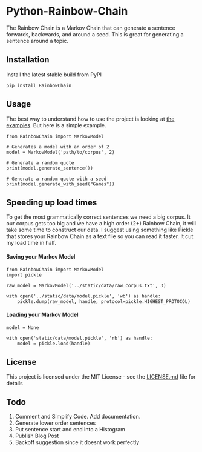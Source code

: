 # Python-Rainbow-Chain
The Rainbow Chain is a Markov Chain that can generate a sentence
forwards, backwards, and around a seed. This is great for generating
a sentence around a topic.

## Installation
Install the latest stable build from PyPI

    pip install RainbowChain

## Usage
The best way to understand how to use the project is looking at
[the examples](examples). But here is a simple example.

    from RainbowChain import MarkovModel

    # Generates a model with an order of 2
    model = MarkovModel('path/to/corpus', 2)

    # Generate a random quote
    print(model.generate_sentence())

    # Generate a random quote with a seed
    print(model.generate_with_seed("Games"))


## Speeding up load times
To get the most grammatically correct sentences we need a big corpus.
It our corpus gets too big and we have a high order (2+) Rainbow Chain,
it will take some time to construct our data. I suggest using something
like Pickle that stores your Rainbow Chain as a text file so you can
read it faster. It cut my load time in half.

#### Saving your Markov Model
    from RainbowChain import MarkovModel
    import pickle

    raw_model = MarkovModel('../static/data/raw_corpus.txt', 3)

    with open('../static/data/model.pickle', 'wb') as handle:
        pickle.dump(raw_model, handle, protocol=pickle.HIGHEST_PROTOCOL)

#### Loading your Markov Model
    model = None

    with open('static/data/model.pickle', 'rb') as handle:
        model = pickle.load(handle)

## License

This project is licensed under the MIT License - see the [LICENSE.md](LICENSE.md) file for details

## Todo
1. Comment and Simplify Code. Add documentation.
1. Generate lower order sentences
1. Put sentence start and end into a Histogram
1. Publish Blog Post
1. Backoff suggestion since it doesnt work perfectly
